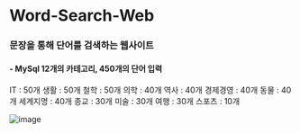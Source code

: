 # Word-Search-Web


### 문장을 통해 단어를 검색하는 웹사이트

#### - MySql 12개의 카테고리, 450개의 단어 입력
IT : 50개
생활 : 50개
철학 : 50개
의학 : 40개
역사 : 40개
경제경영 : 40개
동물 : 40개
세계지명 : 40개
종교 : 30개
미술 : 30개
여행 : 30개
스포츠 : 10개

![image](https://user-images.githubusercontent.com/55525614/208013176-f37f20c5-ed8d-4fdf-a66a-35f5bb0e7f45.png)
